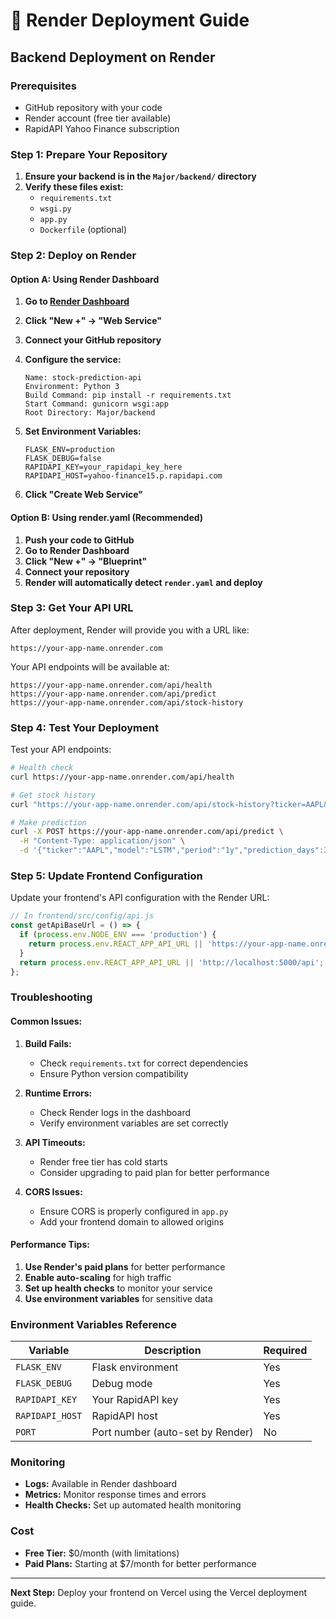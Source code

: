 # 🚀 Render Deployment Guide

## Backend Deployment on Render

### Prerequisites
- GitHub repository with your code
- Render account (free tier available)
- RapidAPI Yahoo Finance subscription

### Step 1: Prepare Your Repository

1. **Ensure your backend is in the `Major/backend/` directory**
2. **Verify these files exist:**
   - `requirements.txt`
   - `wsgi.py`
   - `app.py`
   - `Dockerfile` (optional)

### Step 2: Deploy on Render

#### Option A: Using Render Dashboard

1. **Go to [Render Dashboard](https://dashboard.render.com/)**
2. **Click "New +" → "Web Service"**
3. **Connect your GitHub repository**
4. **Configure the service:**

   ```
   Name: stock-prediction-api
   Environment: Python 3
   Build Command: pip install -r requirements.txt
   Start Command: gunicorn wsgi:app
   Root Directory: Major/backend
   ```

5. **Set Environment Variables:**
   ```
   FLASK_ENV=production
   FLASK_DEBUG=false
   RAPIDAPI_KEY=your_rapidapi_key_here
   RAPIDAPI_HOST=yahoo-finance15.p.rapidapi.com
   ```

6. **Click "Create Web Service"**

#### Option B: Using render.yaml (Recommended)

1. **Push your code to GitHub**
2. **Go to Render Dashboard**
3. **Click "New +" → "Blueprint"**
4. **Connect your repository**
5. **Render will automatically detect `render.yaml` and deploy**

### Step 3: Get Your API URL

After deployment, Render will provide you with a URL like:
```
https://your-app-name.onrender.com
```

Your API endpoints will be available at:
```
https://your-app-name.onrender.com/api/health
https://your-app-name.onrender.com/api/predict
https://your-app-name.onrender.com/api/stock-history
```

### Step 4: Test Your Deployment

Test your API endpoints:

```bash
# Health check
curl https://your-app-name.onrender.com/api/health

# Get stock history
curl "https://your-app-name.onrender.com/api/stock-history?ticker=AAPL&period=1y"

# Make prediction
curl -X POST https://your-app-name.onrender.com/api/predict \
  -H "Content-Type: application/json" \
  -d '{"ticker":"AAPL","model":"LSTM","period":"1y","prediction_days":30}'
```

### Step 5: Update Frontend Configuration

Update your frontend's API configuration with the Render URL:

```javascript
// In frontend/src/config/api.js
const getApiBaseUrl = () => {
  if (process.env.NODE_ENV === 'production') {
    return process.env.REACT_APP_API_URL || 'https://your-app-name.onrender.com/api';
  }
  return process.env.REACT_APP_API_URL || 'http://localhost:5000/api';
};
```

### Troubleshooting

#### Common Issues:

1. **Build Fails:**
   - Check `requirements.txt` for correct dependencies
   - Ensure Python version compatibility

2. **Runtime Errors:**
   - Check Render logs in the dashboard
   - Verify environment variables are set correctly

3. **API Timeouts:**
   - Render free tier has cold starts
   - Consider upgrading to paid plan for better performance

4. **CORS Issues:**
   - Ensure CORS is properly configured in `app.py`
   - Add your frontend domain to allowed origins

#### Performance Tips:

1. **Use Render's paid plans** for better performance
2. **Enable auto-scaling** for high traffic
3. **Set up health checks** to monitor your service
4. **Use environment variables** for sensitive data

### Environment Variables Reference

| Variable | Description | Required |
|----------|-------------|----------|
| `FLASK_ENV` | Flask environment | Yes |
| `FLASK_DEBUG` | Debug mode | Yes |
| `RAPIDAPI_KEY` | Your RapidAPI key | Yes |
| `RAPIDAPI_HOST` | RapidAPI host | Yes |
| `PORT` | Port number (auto-set by Render) | No |

### Monitoring

- **Logs:** Available in Render dashboard
- **Metrics:** Monitor response times and errors
- **Health Checks:** Set up automated health monitoring

### Cost

- **Free Tier:** $0/month (with limitations)
- **Paid Plans:** Starting at $7/month for better performance

---

**Next Step:** Deploy your frontend on Vercel using the Vercel deployment guide. 